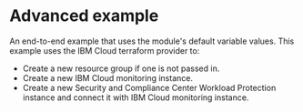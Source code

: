 # Advanced example

An end-to-end example that uses the module's default variable values. This example uses the IBM Cloud terraform provider to:

- Create a new resource group if one is not passed in.
- Create a new IBM Cloud monitoring instance.
- Create a new Security and Compliance Center Workload Protection instance and connect it with IBM Cloud monitoring instance.
